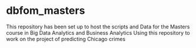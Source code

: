 # dbfom_masters
This repository has been set up to host the scripts and Data for the Masters course in Big Data Analytics and Business Analytics
Using this repository to work on the project of predicting Chicago crimes
